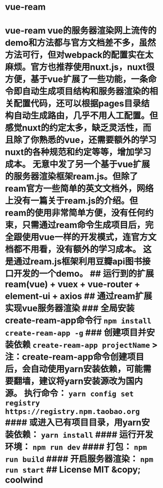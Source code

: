 # vue-ream
# vue-ream vue的服务器渲染网上流传的demo和方法都与官方文档差不多，虽然方法可行，但对webpack的配置实在太麻烦。官方也推荐使用nuxt.js，nuxt很方便，基于vue扩展了一些功能，一条命令即自动生成项目结构和服务器渲染的相关配置代码，还可以根据pages目录结构自动生成路由，几乎不用人工配置。但感觉nuxt的约定太多，缺乏灵活性，而且除了你熟悉的vue，还需要额外的学习nuxt的各种规范和约定等等，增加学习成本。  无意中发了另一个基于vue扩展的服务器渲染框架ream.js。但除了ream官方一些简单的英文文档外，网络上没有一篇关于ream.js的介绍。但ream的使用非常简单方便，没有任何约束，只需通过ream命令生成项目后，完全跟使用vue一样的开发模式，连官方文档都不用看，没有额外的学习成本。  这是通过ream.js框架利用豆瓣api图书接口开发的一个demo。 ## 运行到的扩展    ream(vue) + vuex + vue-router + element-ui + axios  ## 通过ream扩展实现vue服务器渲染 ### 全局安装create-ream-app命令行 `npm install create-ream-app -g` ### 创建项目并安装依赖 `create-ream-app projectName` > 注：create-ream-app命令创建项目后，会自动使用yarn安装依赖，可能需要翻墙，建议将yarn安装源改为国内源。 执行命令： `yarn config set registry https://registry.npm.taobao.org`   #### 或进入已有项目目录，用yarn安装依赖： `yarn install` #### 运行开发环境：  `npm run dev` #### 打包： `npm run build`  #### 开启服务器渲染： `npm run start`  ## License  MIT &amp;copy; coolwind
